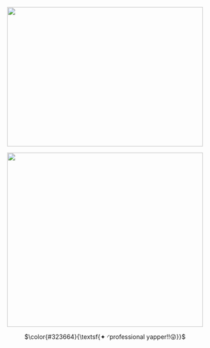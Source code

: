 <p align="center">   <img width="450x450" height="320" src=https://github.com/lyrxqss/lyrxqss-2/blob/584b650288a7cf3b19f24eef0c0dc7fdce329264/indir%20(8).gif>
</p>






<p align="center">   <img width="450x450" height="400" src=https://github.com/lyrxqss/lyrxqss-2/blob/584b650288a7cf3b19f24eef0c0dc7fdce329264/Neon%20Valorant%20GIF%20-%20Neon%20Valorant%20Neon%20Valorant%20-%20Discover%20%26%20Share%20GIFs.gif>
</p>


<p align="center"> $\color{#323664}{\textsf{✦ ◜professional yapper!!😜}}$










 
